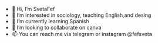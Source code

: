 - 👋 Hi, I’m SvetaFef
- 👀 I’m interested in sociology, teaching English,and desing
- 🌱 I’m currently learning Spanish 
- 💞️ I’m looking to collaborate on canva
- 📫 You can reach me via telegram or instagram @fefsveta 

<!---
fefsveta/fefsveta is a ✨ special ✨ repository because its `README.md` (this file) appears on your GitHub profile.
You can click the Preview link to take a look at your changes.
--->

